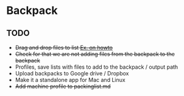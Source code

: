 # Backpack

## TODO

* ~~Drag and drop files to list [Ex. on howto](https://stackoverflow.com/questions/32534113/javafx-drag-and-drop-a-file-into-a-program)~~
* ~~Check for that we are not adding files from the backpack to the backpack~~
* Profiles, save lists with files to add to the backpack / output path
* Upload backpacks to Google drive / Dropbox
* Make it a standalone app for Mac and Linux
* ~~Add machine profile to packinglist.md~~
